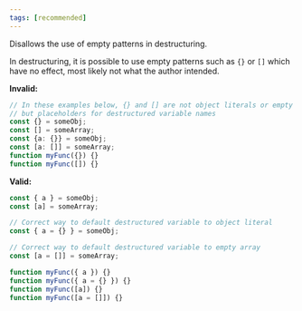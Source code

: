```yaml
---
tags: [recommended]
---
```


Disallows the use of empty patterns in destructuring.

In destructuring, it is possible to use empty patterns such as `{}` or `[]`
which have no effect, most likely not what the author intended.

**Invalid:**

```typescript
// In these examples below, {} and [] are not object literals or empty arrays,
// but placeholders for destructured variable names
const {} = someObj;
const [] = someArray;
const {a: {}} = someObj;
const [a: []] = someArray;
function myFunc({}) {}
function myFunc([]) {}
```

**Valid:**

```typescript
const { a } = someObj;
const [a] = someArray;

// Correct way to default destructured variable to object literal
const { a = {} } = someObj;

// Correct way to default destructured variable to empty array
const [a = []] = someArray;

function myFunc({ a }) {}
function myFunc({ a = {} }) {}
function myFunc([a]) {}
function myFunc([a = []]) {}
```
